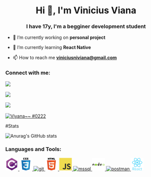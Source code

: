 <h1 align="center">Hi 👋, I'm Vinicius Viana</h1>
<h3 align="center">I have 17y, I'm a begginer development student</h3>

- 🔭 I’m currently working on **personal project**

- 🌱 I’m currently learning **React Native**

- 📫 How to reach me **viniciusniviana@gmail.com**

<h3 align="left">Connect with me:</h3>
<p align="left">

[<img src = "	https://img.shields.io/badge/LinkedIn-0077B5?style=for-the-badge&logo=linkedin&logoColor=white">](https://www.linkedin.com/in/vinicius-viana-751613213/)
  
[<img src = "https://img.shields.io/badge/instagram-%23E4405F.svg?&style=for-the-badge&logo=instagram&logoColor=white">](https://www.instagram.com/vini_viana09/)
  
[<img src= "https://img.shields.io/badge/Discord-7289DA?style=for-the-badge&logo=discord&logoColor=white">](https://discord.com/channels/#0222)
  
<a href="https://discord.gg/Viyana~~ #0222" target="blank"><img align="center" src="https://raw.githubusercontent.com/rahuldkjain/github-profile-readme-generator/master/src/images/icons/Social/discord.svg" alt="Viyana~~ #0222" height="30" width="40" /></a>
</p>

#Stats

![Anurag's GitHub stats](https://github-readme-stats.vercel.app/api?username=Vinicius-Viana09&show_icons=true&theme=tokyonight)

<h3 align="left">Languages and Tools:</h3>
<p align="left"> <a href="https://www.w3schools.com/cs/" target="_blank" rel="noreferrer"> <img src="https://raw.githubusercontent.com/devicons/devicon/master/icons/csharp/csharp-original.svg" alt="csharp" width="40" height="40"/> </a> <a href="https://www.w3schools.com/css/" target="_blank" rel="noreferrer"> <img src="https://raw.githubusercontent.com/devicons/devicon/master/icons/css3/css3-original-wordmark.svg" alt="css3" width="40" height="40"/> </a> <a href="https://git-scm.com/" target="_blank" rel="noreferrer"> <img src="https://www.vectorlogo.zone/logos/git-scm/git-scm-icon.svg" alt="git" width="40" height="40"/> </a> <a href="https://www.w3.org/html/" target="_blank" rel="noreferrer"> <img src="https://raw.githubusercontent.com/devicons/devicon/master/icons/html5/html5-original-wordmark.svg" alt="html5" width="40" height="40"/> </a> <a href="https://developer.mozilla.org/en-US/docs/Web/JavaScript" target="_blank" rel="noreferrer"> <img src="https://raw.githubusercontent.com/devicons/devicon/master/icons/javascript/javascript-original.svg" alt="javascript" width="40" height="40"/> </a> <a href="https://www.microsoft.com/en-us/sql-server" target="_blank" rel="noreferrer"> <img src="https://www.svgrepo.com/show/303229/microsoft-sql-server-logo.svg" alt="mssql" width="40" height="40"/> </a> <a href="https://nodejs.org" target="_blank" rel="noreferrer"> <img src="https://raw.githubusercontent.com/devicons/devicon/master/icons/nodejs/nodejs-original-wordmark.svg" alt="nodejs" width="40" height="40"/> </a> <a href="https://postman.com" target="_blank" rel="noreferrer"> <img src="https://www.vectorlogo.zone/logos/getpostman/getpostman-icon.svg" alt="postman" width="40" height="40"/> </a> <a href="https://reactjs.org/" target="_blank" rel="noreferrer"> <img src="https://raw.githubusercontent.com/devicons/devicon/master/icons/react/react-original-wordmark.svg" alt="react" width="40" height="40"/> </a> </p>
